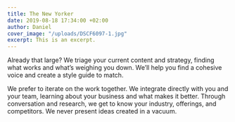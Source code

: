 ```yaml
---
title: The New Yorker
date: 2019-08-18 17:34:00 +02:00
author: Daniel
cover_image: "/uploads/DSCF6097-1.jpg"
excerpt: This is an excerpt.
---
```


Already that large? We triage your current content and strategy, finding what works and what’s weighing you down. We’ll help you find a cohesive voice and create a style guide to match.

We prefer to iterate on the work together. We integrate directly with you and your team, learning about your business and what makes it better. Through conversation and research, we get to know your industry, offerings, and competitors. We never present ideas created in a vacuum.
